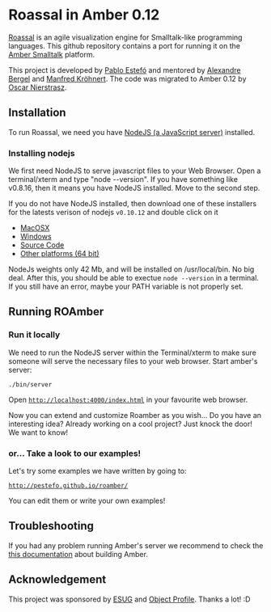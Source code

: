 # Roassal in Amber 0.12

[Roassal](http://www.objectprofile.com/#/pages/products/roassal/overview.html) is an agile visualization engine for Smalltalk-like programming languages. This github repository contains a port for running it on the [Amber Smalltalk](http://amber-lang.net) platform.

This project is developed by [Pablo Estefó](http://about.me/pestefo) and mentored by [Alexandre Bergel](http://bergel.eu) and [Manfred Kröhnert](http://github.com/mkroehnert).
The code was migrated to Amber 0.12 by [Oscar Nierstrasz](http://scg.unibe.ch/staff/oscar).

## Installation
To run Roassal, we need you have [NodeJS (a JavaScript server)](#1---install-nodejs) installed.

### Installing nodejs
We first need NodeJS to serve javascript files to your Web Browser. Open a terminal/xterm and type "node --version". If you have something like v0.8.16, then it means you have NodeJS installed. Move to the second step. 

If you do not have NodeJS installed, then download one of these installers for the latests verison of nodejs `v0.10.12` and double click on it

* [MacOSX](http://nodejs.org/dist/v0.10.12/node-v0.10.12.pkg)
* [Windows](http://nodejs.org/dist/v0.10.12/node-v0.10.12-x86.msi)
* [Source Code](http://nodejs.org/dist/v0.10.12/node-v0.10.12.tar.gz)
* [Other platforms (64 bit)](http://nodejs.org/download/)

NodeJs weights only 42 Mb, and will be installed on /usr/local/bin. No big deal. 
After this, you should be able to exectue `node --version` in a terminal. If you still have an error, maybe your PATH variable is not properly set.

## Running ROAmber 

### Run it locally

We need to run the NodeJS server within the Terminal/xterm to make sure someone will serve the necessary files to your web browser. Start amber's server:

    ./bin/server 

Open [`http://localhost:4000/index.html`](http://localhost:4000/index.html) in your favourite web browser.

Now you can extend and customize Roamber as you wish… Do you have an interesting idea? Already working on a cool project? Just knock the door! We want to know! 

### or… Take a look to our examples!

Let's try some examples we have written by going to:

[`http://pestefo.github.io/roamber/`](http://pestefo.github.io/roamber/) 

You can edit them or write your own examples!

## Troubleshooting

If you had any problem running Amber's server we recommend to check the [this documentation](https://github.com/amber-smalltalk/amber#building-amber) about building Amber.

## Acknowledgement
This project was sponsored by [ESUG](http://www.esug.org)  and [Object Profile](http://www.objectprofile.com). Thanks a lot! :D
